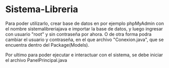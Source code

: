 # Sistema-Libreria
Para poder utilizarlo, crear base de datos en por ejemplo phpMyAdmin con el nombre sistemalibreriajava e importar la base de datos, y luego ingresar con usuario "root" y sin contraseña por ahora.
O de otra forma podra cambiar el usuario y contraseña, en el que archivo "Conexion.java", que se encuentra dentro del Package(Models).

Por ultimo para poder ejecutar e interactuar con el sistema, se debe iniciar el archivo PanelPrincipal.java
